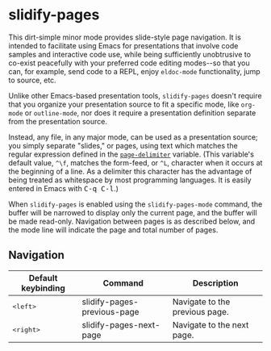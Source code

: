 # slidify-pages

This dirt-simple minor mode provides slide-style page navigation. It
is intended to facilitate using Emacs for presentations that involve
code samples and interactive code use, while being sufficiently
unobtrusive to co-exist peacefully with your preferred code editing
modes--so that you can, for example, send code to a REPL, enjoy
`eldoc-mode` functionality, jump to source, etc.

Unlike other Emacs-based presentation tools, `slidify-pages` doesn't
require that you organize your presentation source to fit a specific
mode, like `org-mode` or `outline-mode`, nor does it require a
presentation definition separate from the presentation
source.

Instead, any file, in any major mode, can be used as a presentation
source; you simply separate "slides," or pages, using text which
matches the regular expression defined in the
[`page-delimiter`](http://www.gnu.org/software/emacs/manual/html_node/emacs/Pages.html)
variable. (This variable's default value, `^\f`, matches the
form-feed, or `^L`, character when it occurs at the beginning of a
line. As a delimiter this character has the advantage of being treated
as whitespace by most programming languages. It is easily entered in
Emacs with <kbd>C-q C-l</kbd>.)

When `slidify-pages` is enabled using the `slidify-pages-mode`
command, the buffer will be narrowed to display only the current page,
and the buffer will be made read-only. Navigation between pages is as
described below, and the mode line will indicate the page and total
number of pages.

## Navigation

Default keybinding   | Command                     | Description
---------------------|-----------------------------|-------------------------------
<kbd>\<left\></kbd>  | slidify-pages-previous-page | Navigate to the previous page.
<kbd>\<right\></kbd> | slidify-pages-next-page     | Navigate to the next page.
